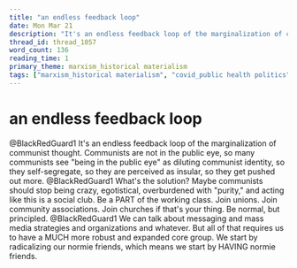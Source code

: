 ```yaml
---
title: "an endless feedback loop"
date: Mon Mar 21
description: "It's an endless feedback loop of the marginalization of communist thought."
thread_id: thread_1057
word_count: 136
reading_time: 1
primary_theme: marxism_historical materialism
tags: ["marxism_historical materialism", "covid_public health politics", "organizational theory"]
---
```


# an endless feedback loop

@BlackRedGuard1 It's an endless feedback loop of the marginalization of communist thought. Communists are not in the public eye, so many communists see "being in the public eye" as diluting communist identity, so they self-segregate, so they are perceived as insular, so they get pushed out more. @BlackRedGuard1 What's the solution? Maybe communists should stop being crazy, egotistical, overburdened with "purity," and acting like this is a social club. Be a PART of the working class. Join unions. Join community associations. Join churches if that's your thing. Be normal, but principled. @BlackRedGuard1 We can talk about messaging and mass media strategies and organizations and whatever. But all of that requires us to have a MUCH more robust and expanded core group. We start by radicalizing our normie friends, which means we start by HAVING normie friends.